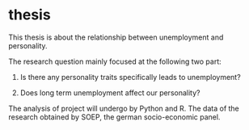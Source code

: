 # thesis

This thesis is about the relationship between unemployment and personality.

The research question mainly focused at the following two part:

1. Is there any personality traits specifically leads to unemployment?

2. Does long term unemployment affect our personality?

The analysis of project will undergo by Python and R. The data of the research obtained by SOEP, the german socio-economic panel. 